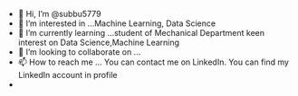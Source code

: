 - 👋 Hi, I’m @subbu5779
- 👀 I’m interested in ...Machine Learning, Data Science
- 🌱 I’m currently learning ...student of Mechanical Department keen interest on Data Science,Machine Learning
- 💞️ I’m looking to collaborate on ...
- 📫 How to reach me ... You can contact me on LinkedIn. You can find my LinkedIn account in profile
- 

<!---
subbu5779/subbu5779 is a ✨ special ✨ repository because its `README.md` (this file) appears on your GitHub profile.
You can click the Preview link to take a look at your changes.
--->
